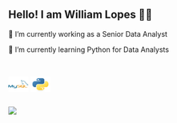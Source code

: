 ## Hello! I am William Lopes 👋🏻

🔭 I’m currently working as a Senior Data Analyst

🌱 I’m currently learning Python for Data Analysts

##

<div style="display: inline_block"><br>
  <img align="center" alt="William-MySQL" height="30" width="40" src="https://raw.githubusercontent.com/devicons/devicon/master/icons/mysql/mysql-original-wordmark.svg">
  <img align="center" alt="William-Python" height="30" width="40" src="https://raw.githubusercontent.com/devicons/devicon/master/icons/python/python-original.svg">  
</div>

##
 
<div> 
  <a href="https://www.linkedin.com/in/william-lopes-98997091/" target="_blank"><img src="https://img.shields.io/badge/-LinkedIn-%230077B5?style=for-the-badge&logo=linkedin&logoColor=white" target="_blank"></a> 
  
</div>
<!--
**eng-william/eng-william** is a ✨ _special_ ✨ repository because its `README.md` (this file) appears on your GitHub profile.

Here are some ideas to get you started:

- 👯 I’m looking to collaborate on ...
- 🤔 I’m looking for help with ...
- 💬 Ask me about ...
- 📫 How to reach me: ...
-->
